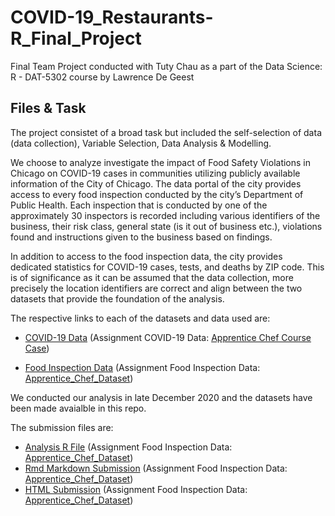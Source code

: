 # COVID-19_Restaurants-R_Final_Project
Final Team Project conducted with Tuty Chau as a part of the Data Science: R - DAT-5302 course by Lawrence De Geest 

## Files & Task
The project consistet of a broad task but included the self-selection of data (data collection), Variable Selection, Data Analysis & Modelling. 

We choose to analyze investigate the impact of Food Safety Violations in Chicago on COVID-19 cases in communities utilizing publicly available information of the City of Chicago. 
The data portal of the city provides access to every food inspection conducted by the city’s Department of Public Health. Each inspection that is conducted by one of the approximately 30 inspectors is recorded including various identifiers of the business, their risk class, general state (is it out of business etc.), violations found and instructions given to the business based on findings. 

In addition to access to the food inspection data, the city provides dedicated statistics for COVID-19 cases, tests, and deaths by ZIP code. This is of significance as it can be assumed that the data collection, more precisely the location identifiers are correct and align between the two datasets that provide the foundation of the analysis. 

The respective links to each of the datasets and data used are:

* [COVID-19 Data](https://data.cityofchicago.org/Health-Human-Services/COVID-19-Cases-Tests-and-Deaths-by-ZIP-Code/yhhz-zm2v) (Assignment COVID-19 Data: [Apprentice Chef Course Case](https://github.com/maxlembke/ML_Classification_Apprentice_Chef/blob/main/Apprentice%20Chef%20Course%20Case.pdf))

* [Food Inspection Data](https://data.cityofchicago.org/Health-Human-Services/Food-Inspections/4ijn-s7e5/data) (Assignment Food Inspection Data: [Apprentice_Chef_Dataset](https://github.com/maxlembke/ML_Classification_Apprentice_Chef/blob/main/Apprentice_Chef_Dataset.xlsx))

We conducted our analysis in late December 2020 and the datasets have been made avaialble in this repo. 

The submission files are: 


* [Analysis R File](https://data.cityofchicago.org/Health-Human-Services/Food-Inspections/4ijn-s7e5/data) (Assignment Food Inspection Data: [Apprentice_Chef_Dataset](https://github.com/maxlembke/ML_Classification_Apprentice_Chef/blob/main/Apprentice_Chef_Dataset.xlsx))
* [Rmd Markdown Submission](https://data.cityofchicago.org/Health-Human-Services/Food-Inspections/4ijn-s7e5/data) (Assignment Food Inspection Data: [Apprentice_Chef_Dataset](https://github.com/maxlembke/ML_Classification_Apprentice_Chef/blob/main/Apprentice_Chef_Dataset.xlsx))
* [HTML Submission](https://data.cityofchicago.org/Health-Human-Services/Food-Inspections/4ijn-s7e5/data) (Assignment Food Inspection Data: [Apprentice_Chef_Dataset](https://github.com/maxlembke/ML_Classification_Apprentice_Chef/blob/main/Apprentice_Chef_Dataset.xlsx))
